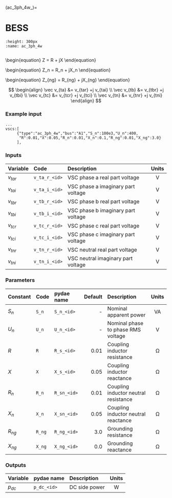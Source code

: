 (ac_3ph_4w_)=
# BESS

```{figure} ac_3ph_4w_l.svg
:height: 300px
:name: ac_3ph_4w


```

\begin{equation}
Z = R + jX 
\end{equation}

\begin{equation}
Z_n = R_n + jX_n 
\end{equation}

\begin{equation}
Z_{ng} = R_{ng} + jX_{ng} 
\end{equation}

$$
\begin{align}
\vec v_{ta} &= v_{tar} +j v_{tai}  \\ 
\vec v_{tb} &= v_{tbr} +j v_{tbi}  \\ 
\vec v_{tc} &= v_{tcr} +j v_{tci}  \\ 
\vec v_{tn} &= v_{tnr} +j v_{tni}   
\end{align}
$$

### Example input

```{code} 
...
vscs:[
     {"type":"ac_3ph_4w","bus":"A1","S_n":100e3,"U_n":400,
      "R":0.01,"X":0.05,"R_n":0.01,"X_n":0.1,"R_ng":0.01,"X_ng":3.0}
     ],
```

### Inputs

| Variable       | Code            | Description                          |  Units |
| :--------------| :----------     | :-----------------------             | :-----:| 
| $v_{tar}$      | ``v_ta_r_<id>`` | VSC phase a real part voltage        |  V     |    
| $v_{tai}$      | ``v_ta_i_<id>`` | VSC phase a imaginary part voltage   |  V     |             
| $v_{tbr}$      | ``v_tb_r_<id>`` | VSC phase b real part voltage        |  V     |    
| $v_{tbi}$      | ``v_tb_i_<id>`` | VSC phase b imaginary part voltage   |  V     |    
| $v_{tcr}$      | ``v_tc_r_<id>`` | VSC phase c real part voltage        |  V     |    
| $v_{tci}$      | ``v_tc_i_<id>`` | VSC phase c imaginary part voltage   |  V     |    
| $v_{tnr}$      | ``v_tn_r_<id>`` | VSC neutral real part voltage        |  V     |    
| $v_{tni}$      | ``v_tn_i_<id>`` | VSC neutral imaginary part voltage   |  V     |    

### Parameters

| Constant   | Code       | pydae name        | Default| Description                               |  Units  |
| :--------- |:---------  |:---------         |-------:| :---------------------------------------- | :------:| 
| $S_n$      | ``S_n``    | ``S_n_<id>``      | -      | Nominal apparent power                    |  VA     | 
| $U_n$      | ``U_n``    | ``U_n_<id>``      | -      | Nominal phase to phase RMS voltage        |  V      | 
| $R$        | ``R``      | ``R_s_<id>``      | 0.01   | Coupling inductor resistance              |  Ω      | 
| $X$        | ``X``      | ``X_s_<id>``      | 0.05   | Coupling inductor reactance               |  Ω      | 
| $R_n$      | ``R_n``    | ``R_sn_<id>``     | 0.01   | Coupling inductor neutral resistance      |  Ω      | 
| $X_n$      | ``X_n``    | ``X_sn_<id>``     | 0.05   | Coupling inductor neutral reactance       |  Ω      | 
| $R_{ng}$   | ``R_ng``   | ``R_ng_<id>``     | 3.0    | Grounding resistance                      |  Ω      | 
| $X_{ng}$   | ``X_ng``   | ``X_ng_<id>``     | 0.0    | Grounding reactance                       |  Ω      | 




### Outputs

| Variable   | pydae name   | Description           |  Units  |
| :--------- | :----------  | :-------------------- |:-------:|     
| $p_{dc}$   | ``p_dc_<id>``| DC side power         |  W      | 

